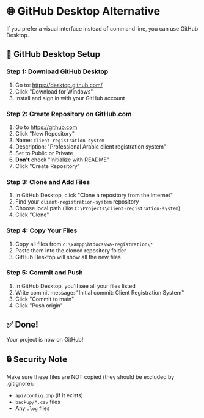 # 🌐 GitHub Desktop Alternative

If you prefer a visual interface instead of command line, you can use GitHub Desktop.

## 📱 GitHub Desktop Setup

### Step 1: Download GitHub Desktop
1. Go to: https://desktop.github.com/
2. Click "Download for Windows"
3. Install and sign in with your GitHub account

### Step 2: Create Repository on GitHub.com
1. Go to https://github.com
2. Click "New Repository"
3. Name: `client-registration-system`
4. Description: "Professional Arabic client registration system"
5. Set to Public or Private
6. **Don't** check "Initialize with README"
7. Click "Create Repository"

### Step 3: Clone and Add Files
1. In GitHub Desktop, click "Clone a repository from the Internet"
2. Find your `client-registration-system` repository
3. Choose local path (like `C:\Projects\client-registration-system`)
4. Click "Clone"

### Step 4: Copy Your Files
1. Copy all files from `c:\xampp\htdocs\wa-registration\*`
2. Paste them into the cloned repository folder
3. GitHub Desktop will show all the new files

### Step 5: Commit and Push
1. In GitHub Desktop, you'll see all your files listed
2. Write commit message: "Initial commit: Client Registration System"
3. Click "Commit to main"
4. Click "Push origin"

## ✅ Done!
Your project is now on GitHub!

## 🔒 Security Note
Make sure these files are NOT copied (they should be excluded by .gitignore):
- `api/config.php` (if it exists)
- `backup/*.csv` files
- Any `.log` files
